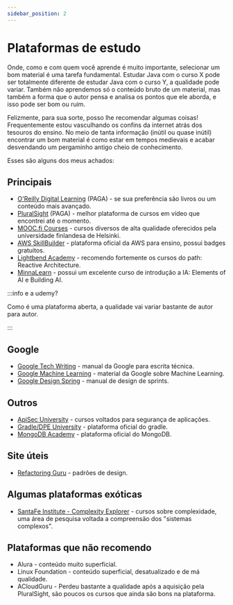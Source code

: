 ```yaml
---
sidebar_position: 2
---
```


# Plataformas de estudo

Onde, como e com quem você aprende é muito importante, selecionar um bom material é uma tarefa fundamental. 
Estudar Java com o curso X pode ser totalmente diferente de estudar Java com o curso Y, a qualidade pode variar. 
Também não aprendemos só o conteúdo bruto de um material, mas também a forma que o autor pensa e analisa
os pontos que ele aborda, e isso pode ser bom ou ruim.

Felizmente, para sua sorte, posso lhe recomendar algumas coisas! Frequentemente estou vasculhando os confins da 
internet atrás dos tesouros do ensino. No meio de tanta informação (inútil ou quase inútil) encontrar um bom material 
é como estar em tempos medievais e acabar desvendando um pergaminho antigo cheio de conhecimento.

Esses são alguns dos meus achados:

## Principais

- [O'Reilly Digital Learning](https://learning.oreilly.com/) (PAGA) - se sua preferência são livros ou um conteúdo mais avançado.
- [PluralSight](https://www.pluralsight.com/) (PAGA) - melhor plataforma de cursos em vídeo que encontrei até o momento.
- [MOOC.fi Courses](https://mooc.fi/en) - cursos diversos de alta qualidade oferecidos pela universidade finlandesa de Helsinki.
- [AWS SkillBuilder](https://skillbuilder.aws/) - plataforma oficial da AWS para ensino, possui badges gratuitos.
- [Lightbend Academy](https://akkademy.akka.io/learn) - recomendo fortemente os cursos do path: Reactive Architecture.
- [MinnaLearn](https://courses.minnalearn.com/?show=individuals) - possui um excelente curso de introdução a IA: Elements of AI e Building AI.

:::info e a udemy?

Como é uma plataforma aberta, a qualidade vai variar bastante de autor para autor.

:::

## Google

- [Google Tech Writing](https://developers.google.com/tech-writing) - manual da Google para escrita técnica.
- [Google Machine Learning](https://developers.google.com/machine-learning) - material da Google sobre Machine Learning.
- [Google Design Spring](https://designsprintkit.withgoogle.com/) - manual de design de sprints.

## Outros

- [ApiSec University](https://www.apisecuniversity.com/#courses) - cursos voltados para segurança de aplicações.
- [Gradle/DPE University](https://dpeuniversity.gradle.com/app) - plataforma oficial do gradle.
- [MongoDB Academy](https://learn.mongodb.com/) - plataforma oficial do MongoDB.

## Site úteis

- [Refactoring Guru](https://refactoring.guru/) - padrões de design.

## Algumas plataformas exóticas

- [SantaFe Institute - Complexity Explorer](https://www.complexityexplorer.org/) - cursos sobre complexidade, uma área de pesquisa voltada 
a compreensão dos "sistemas complexos".



## Plataformas que não recomendo

- Alura - conteúdo muito superficial.
- Linux Foundation - conteúdo superficial, desatualizado e de má qualidade.
- ACloudGuru - Perdeu bastante a qualidade após a aquisição pela PluralSight, são poucos os cursos
  que ainda são bons na plataforma.
